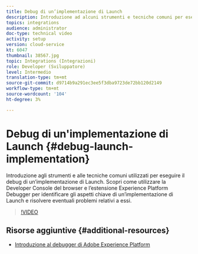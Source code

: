 ```yaml
---
title: Debug di un’implementazione di Launch
description: Introduzione ad alcuni strumenti e tecniche comuni per eseguire il debug di un’implementazione di Launch. Scopri come utilizzare la Developer Console del browser e l’estensione Experience Platform Debugger per identificare gli aspetti chiave di un’implementazione di Launch e risolvere eventuali problemi relativi a essi.
topics: integrations
audience: administrator
doc-type: technical video
activity: setup
version: cloud-service
kt: 6047
thumbnail: 38567.jpg
topic: Integrations (Integrazioni)
role: Developer (Sviluppatore)
level: Intermedio
translation-type: tm+mt
source-git-commit: d9714b9a291ec3ee5f3dba9723de72bb120d2149
workflow-type: tm+mt
source-wordcount: '104'
ht-degree: 3%

---
```



# Debug di un&#39;implementazione di Launch {#debug-launch-implementation}

Introduzione agli strumenti e alle tecniche comuni utilizzati per eseguire il debug di un’implementazione di Launch. Scopri come utilizzare la Developer Console del browser e l’estensione Experience Platform Debugger per identificare gli aspetti chiave di un’implementazione di Launch e risolvere eventuali problemi relativi a essi.

>[!VIDEO](https://video.tv.adobe.com/v/38567?quality=12&learn=on)

## Risorse aggiuntive {#additional-resources}

* [Introduzione al debugger di Adobe Experience Platform](https://docs.adobe.com/content/help/en/platform-learn/tutorials/data-ingestion/web-sdk/introduction-to-the-experience-platform-debugger.html)
